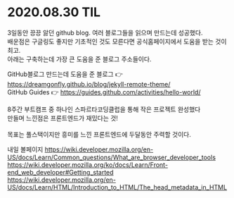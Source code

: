# 2020.08.30 TIL

3일동안 끙끙 앓던 github blog. 여러 블로그들을 읽으며 만드는데 성공했다.</br>
배운점은 구글링도 좋지만 기초적인 것도 모른다면 공식홈페이지에서 도움을 받는 것이 최고.</br>
아래는 구축하는데 가장 큰 도움을 준 블로그 주소들이다.

GitHub블로그 만드는데 도움을 준 블로그 👉 https://dreamgonfly.github.io/blog/jekyll-remote-theme/</br>
GitHub Guides 👉 https://guides.github.com/activities/hello-world/

8주간 부트캠프 중 하나인 스파르타코딩클럽을 통해 작은 프로젝트 완성했다</br>
만들며 느낀점은 프론트엔드가 재밌다는 것!</br>   
목표는 풀스택이지만 흥미를 느낀 프론트엔드에 두달동안 주력할 것이다.

내일 볼페이지
https://wiki.developer.mozilla.org/en-US/docs/Learn/Common_questions/What_are_browser_developer_tools</br>
https://wiki.developer.mozilla.org/ko/docs/Learn/Front-end_web_developer#Getting_started</br>
https://wiki.developer.mozilla.org/en-US/docs/Learn/HTML/Introduction_to_HTML/The_head_metadata_in_HTML
